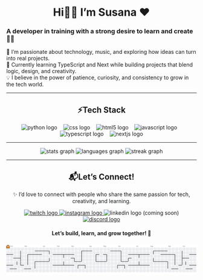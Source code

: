<h1 align="center">Hi👋🏼 I’m Susana &hearts;</h1>

### A developer in training with a strong desire to learn and create 👩‍💻 
🚀 I’m passionate about technology, music, and exploring how ideas can turn into real projects.  
🌱 Currently learning TypeScript and Next while building projects that blend logic, design, and creativity.  
💡 I believe in the power of patience, curiosity, and consistency to grow in the tech world.  

---
<h2 align="center">⚡Tech Stack</h2>

<div align="center">
  <img src="https://cdn.jsdelivr.net/gh/devicons/devicon/icons/python/python-original.svg" height="48" alt="python logo"  />
  <img width="8" />
  <img src="https://cdn.jsdelivr.net/gh/devicons/devicon/icons/css3/css3-original.svg" height="48" alt="css logo"  />
  <img width="8" />
  <img src="https://cdn.jsdelivr.net/gh/devicons/devicon/icons/html5/html5-original.svg" height="48" alt="html5 logo"  />
  <img width="8" />
  <img src="https://cdn.jsdelivr.net/gh/devicons/devicon/icons/javascript/javascript-plain.svg" height="48" alt="javascript logo"  />
  <img width="8" />
  <img src="https://cdn.jsdelivr.net/gh/devicons/devicon/icons/typescript/typescript-original.svg" height="48" alt="typescript logo"  />
  <img width="8" />
  <img src="https://cdn.jsdelivr.net/gh/devicons/devicon/icons/nextjs/nextjs-original.svg" height="48" alt="nextjs logo"  />
</div>

---
<div align="center">
  <img src="https://github-readme-stats.vercel.app/api?username=Susanagc99&hide_title=false&hide_rank=false&show_icons=true&include_all_commits=true&count_private=true&disable_animations=false&theme=radical&locale=en&hide_border=false" height="150" alt="stats graph"  />
  <img src="https://github-readme-stats.vercel.app/api/top-langs?username=Susanagc99&locale=en&hide_title=false&layout=compact&card_width=320&langs_count=5&theme=radical&hide_border=false" height="150" alt="languages graph"  />
  <img src="https://streak-stats.demolab.com?user=Susanagc99&locale=en&mode=daily&theme=radical&hide_border=false&border_radius=50" height="150" alt="streak graph"  />
</div>

---

<h2 align="center">📬Let’s Connect!</h2>

<p align="center">
✨ I’d love to connect with people who share the same passion for tech, creativity, and learning.  
</p>

<div align="center">
  <a href="https://www.twitch.tv/Susana_gc99" target="_blank">
    <img src="https://img.shields.io/static/v1?message=Twitch&logo=twitch&label=&color=9146FF&logoColor=white&labelColor=&style=for-the-badge" height="32" alt="twitch logo"  />
  </a>
  <a href="https://www.instagram.com/_susanagc_" target="_blank">
    <img src="https://img.shields.io/static/v1?message=Instagram&logo=instagram&label=&color=E4405F&logoColor=white&labelColor=&style=for-the-badge" height="32" alt="instagram logo"  />
  </a>
  <img src="https://img.shields.io/static/v1?message=LinkedIn&logo=linkedin&label=&color=0077B5&logoColor=white&labelColor=&style=for-the-badge" height="32" alt="linkedin logo (coming soon)"  />
  <a href="https://discord.com/sgc.04" target="_blank">
    <img src="https://img.shields.io/static/v1?message=Discord&logo=discord&label=&color=7289DA&logoColor=white&labelColor=&style=for-the-badge" height="32" alt="discord logo"  />
  </a>
</div>  

<h4 align="center">
Let’s build, learn, and grow together! 💌  
</h4>  


###

<picture>
  <source media="(prefers-color-scheme: dark)" srcset="https://raw.githubusercontent.com/Susanagc99/Susanagc99/output/pacman-contribution-graph-dark.svg">
  <source media="(prefers-color-scheme: light)" srcset="https://raw.githubusercontent.com/Susanagc99/Susanagc99/output/pacman-contribution-graph.svg">
  <img alt="pacman contribution graph" src="https://raw.githubusercontent.com/Susanagc99/Susanagc99/output/pacman-contribution-graph.svg">
</picture>


